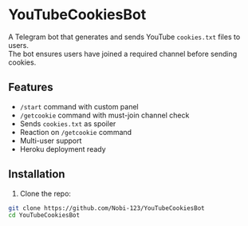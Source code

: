 # YouTubeCookiesBot

A Telegram bot that generates and sends YouTube `cookies.txt` files to users.  
The bot ensures users have joined a required channel before sending cookies.

## Features

- `/start` command with custom panel
- `/getcookie` command with must-join channel check
- Sends `cookies.txt` as spoiler
- Reaction on `/getcookie` command
- Multi-user support
- Heroku deployment ready

## Installation

1. Clone the repo:
```bash
git clone https://github.com/Nobi-123/YouTubeCookiesBot
cd YouTubeCookiesBot
